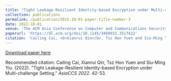 ```yaml
---
title: "Tight Leakage-Resilient Identity-based Encryption under Multi-challenge Setting."
collection: publications
permalink: /publication/2015-10-01-paper-title-number-3
date: 2022-10-01
venue: 'The ACM Asia Conference on Computer and Communications Security (<b>AsiaCCS</b>)'
paperurl: 'https://dl.acm.org/doi/10.1145/3488932.3517422'
citation: 'Cailing Cai, <b>Xianrui Qin</b>, Tsz Hon Yuen and Siu-Ming Yiu. 
---
```


[Download paper here](https://dl.acm.org/doi/10.1145/3488932.3517422)

Recommended citation: Cailing Cai, Xianrui Qin, Tsz Hon Yuen and Siu-Ming Yiu. (2022). "Tight Leakage-Resilient Identity-based Encryption under Multi-challenge Setting." <i>AsiaCCS 2022</i>. 42-53.
